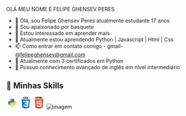 OLÁ MEU NOME É FELIPE GHENSEV PERES
- 👋 Olá, sou Felipe Ghensev Peres atualmente estudante 17 anos
- 🏀 Sou apaixonado por basquete
- 👀 Estou interessado em aprender mais
- 🌱 Atualmente estou aprendendo Python | Javascript | Html | Css
- 📫 Como entrar em contato comigo - gmail- @felipeghensev@gmail.com
- 📝 Atualmente com 3 certificados em Python
- 🧠 Possuo conhecimento avançado de inglês em nível intermediário

 ## 🚀 Minhas Skills
  <code><img height="32" src="https://raw.githubusercontent.com/github/explore/80688e429a7d4ef2fca1e82350fe8e3517d3494d/topics/python/python.png" alt="Python"/></code>
  <img height="32" src="https://raw.githubusercontent.com/github/explore/80688e429a7d4ef2fca1e82350fe8e3517d3494d/topics/css/css.png" alt="CSS" style="max-width: 100%;">
  <img height="32" src="https://raw.githubusercontent.com/github/explore/80688e429a7d4ef2fca1e82350fe8e3517d3494d/topics/html/html.png" alt="HTML5" style="max-width: 100%;">
  <img src="https://user-images.githubusercontent.com/4249331/52232852-e2c4f780-28bd-11e9-835d-1e3cf3e43888.png" alt="imagem" style="max-width: 100%;">

 

<!---
Felipemasteer/Felipemasteer is a ✨ special ✨ repository because its `README.md` (this file) appears on your GitHub profile.
You can click the Preview link to take a look at your changes.
--->
